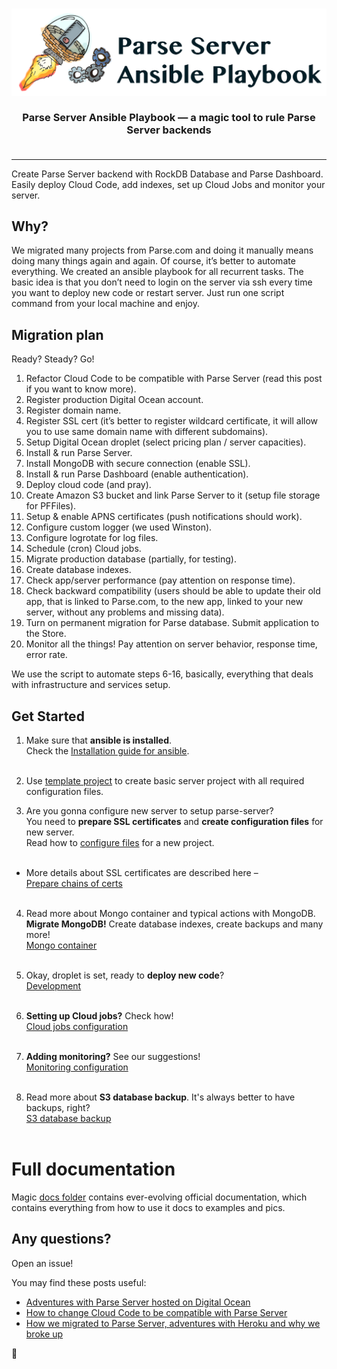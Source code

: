 <h3 align="center">
  <a href="https://stanfy.com"><img src="docs/pics/parse_ansible.png" alt="Parse Ansible Playbook — a magic tool to rule Parse Server backends." width="1310"></a>
  <br>
  <br>
  Parse Server Ansible Playbook — a magic tool to rule Parse Server backends
  <br>
  <br>
</h3>

-----

Create Parse Server backend with RockDB Database and Parse Dashboard. Easily deploy Cloud Code, add indexes, set up Cloud Jobs and monitor your server. 
<br>

## Why?
We migrated many projects from Parse.com and doing it manually means doing many things again and again. Of course, it’s better to automate everything. We created an ansible playbook for all recurrent tasks. The basic idea is that you don’t need to login on the server via ssh every time you want to deploy new code or restart server. Just run one script command from your local machine and enjoy.

## Migration plan
Ready? Steady? Go!

1. Refactor Cloud Code to be compatible with Parse Server (read this post if you want to know more).
2. Register production Digital Ocean account.
3. Register domain name.
4. Register SSL cert (it’s better to register wildcard certificate, it will allow you to use same domain name with different subdomains).
5. Setup Digital Ocean droplet (select pricing plan / server capacities).
6. Install & run Parse Server.
7. Install MongoDB with secure connection (enable SSL).
8. Install & run Parse Dashboard (enable authentication).
9. Deploy cloud code (and pray).
10. Create Amazon S3 bucket and link Parse Server to it (setup file storage for PFFiles).
11. Setup & enable APNS certificates (push notifications should work).
12. Configure custom logger (we used Winston).
13. Configure logrotate for log files.
14. Schedule (cron) Cloud jobs.
15. Migrate production database (partially, for testing). 
16. Create database indexes.
17. Check app/server performance (pay attention on response time).
18. Check backward compatibility (users should be able to update their old app, that is linked to Parse.com, to the new app, linked to your new server, without any problems and missing data).
19. Turn on permanent migration for Parse database. Submit application to the Store.
20. Monitor all the things! Pay attention on server behavior, response time, error rate.

We use the script to automate steps 6-16, basically, everything that deals with infrastructure and services setup.


## Get Started

1. Make sure that **ansible is installed**. <br/>
Check the [Installation guide for ansible](docs/Installation.md).<br/><br/>

2. Use [template project](templates/default-project) to create basic server project with all required configuration files.

3. Are you gonna configure new server to setup parse-server? <br/>
You need to **prepare SSL certificates** and **create configuration files** for new server.<br/>
Read how to [configure files](docs/Configuration.md) for a new project.<br/><br/>
  - More details about SSL certificates are described here – <br/>
  [Prepare chains of certs](docs/SSL.md)<br/><br/>

4. Read more about Mongo container and typical actions with MongoDB. **Migrate MongoDB!** Create database indexes, create backups and many more! <br/>
[Mongo container](docs/Mongo.md)<br/><br/>

5. Okay, droplet is set, ready to **deploy new code**?<br/>
[Development](docs/Development.md)<br/><br/>

6. **Setting up Cloud jobs?** Check how!<br/>
[Cloud jobs configuration](docs/Jobs.md)<br/><br/>

7. **Adding monitoring?** See our suggestions!<br/>
[Monitoring configuration](docs/Monitoring.md)<br/><br/>

8. Read more about **S3 database backup**. It's always better to have backups, right?<br/> 
[S3 database backup](docs/S3-backup.md)<br/><br/>

# Full documentation

Magic [docs folder](docs) contains ever-evolving official documentation, which contains everything from how to use it docs to examples and pics. 

## Any questions?

Open an issue!


You may find these posts useful:

- [Adventures with Parse Server hosted on Digital Ocean](https://stanfy.com/blog)
- [How to change Cloud Code to be compatible with Parse Server](https://stanfy.com/blog/how-to-change-cloud-code-to-be-compatible-with-parse-server/)
- [How we migrated to Parse Server, adventures with Heroku and why we broke up](https://stanfy.com/blog/how-we-migrated-to-parse-server-adventures-with-heroku-and-why-we-broke-up/)


💙